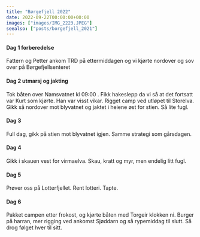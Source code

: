 ```yaml
---
title: "Børgefjell 2022"
date: 2022-09-22T00:00:00+00:00
images: ["images/IMG_2223.JPEG"]
seealso: ["posts/borgefjell_2021"]
---
```


#### Dag 1 forberedelse
Fattern og Petter ankom TRD på ettermiddagen og vi kjørte nordover og sov over på Børgefjellsenteret

#### Dag 2 utmarsj og jakting
Tok båten over Namsvatnet kl 09:00 . Fikk hakeslepp da vi så at
det fortsatt var Kurt som kjørte. Han var visst vikar. Rigget camp ved utløpet til Storelva.
Gikk så nordover mot blyvatnet og jaktet i heiene øst for stien. Så lite fugl.

#### Dag 3 
Full dag, gikk på stien mot blyvatnet igjen. Samme strategi som gårsdagen.

#### Dag 4
Gikk i skauen vest for virmaelva. Skau, kratt og myr, men endelig litt fugl.

#### Dag 5
Prøver oss på Lotterfjellet. Rent lotteri. Tapte.

#### Dag 6
Pakket campen etter frokost, og kjørte båten med Torgeir klokken ni. Burger på harran,
mer rigging ved ankomst Sjøddarn og så rypemiddag til slutt. Så drog følget hver til sitt.

 